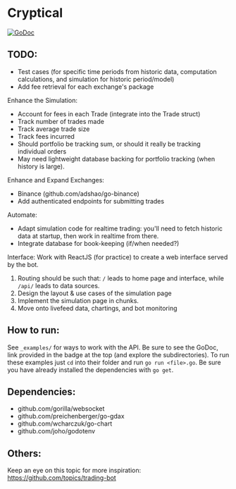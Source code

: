 # Cryptical
[![GoDoc](https://godoc.org/github.com/dfontana/Cryptical?status.svg)](https://godoc.org/github.com/dfontana/Cryptical)

## TODO:
- Test cases (for specific time periods from historic data, computation calculations, and simulation for historic period/model)
- Add fee retrieval for each exchange's package

Enhance the Simulation:
- Account for fees in each Trade (integrate into the Trade struct)
- Track number of trades made
- Track average trade size
- Track fees incurred
- Should portfolio be tracking sum, or should it really be tracking individual orders
- May need lightweight database backing for portfolio tracking (when history is large).
 
Enhance and Expand Exchanges:
- Binance (github.com/adshao/go-binance)
- Add authenticated endpoints for submitting trades

Automate:
- Adapt simulation code for realtime trading: you'll need to fetch historic data at startup, then work in realtime from there.
- Integrate database for book-keeping (if/when needed?)

Interface:
Work with ReactJS (for practice) to create a web interface served by the bot.
1. Routing should be such that: `/` leads to home page and interface, while `/api/` leads to data sources.
2. Design the layout & use cases of the simulation page
3. Implement the simulation page in chunks. 
4. Move onto livefeed data, chartings, and bot monitoring

## How to run:
See `_examples/` for ways to work with the API. Be sure to see the GoDoc, link provided in the badge at the top (and explore the subdirectories). To run these examples just `cd` into their folder and run `go run <file>.go`. Be sure you have already installed the dependencies with `go get`.

## Dependencies:
- github.com/gorilla/websocket
- github.com/preichenberger/go-gdax
- github.com/wcharczuk/go-chart
- github.com/joho/godotenv

## Others: 
Keep an eye on this topic for more inspiration: https://github.com/topics/trading-bot
